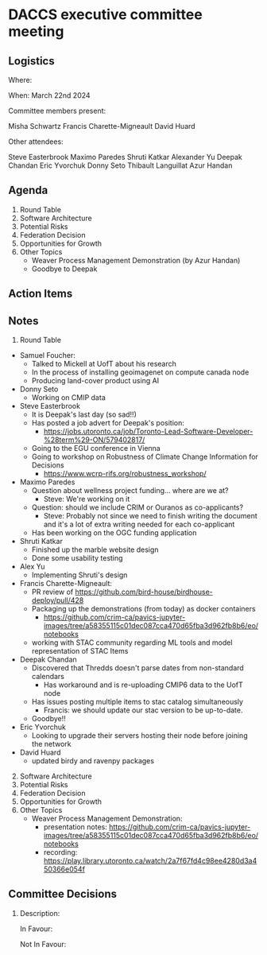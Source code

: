 # DACCS executive committee meeting

## Logistics

Where:

When: March 22nd 2024

Committee members present:

Misha Schwartz
Francis Charette-Migneault
David Huard

Other attendees:

Steve Easterbrook
Maximo Paredes
Shruti Katkar
Alexander Yu
Deepak Chandan
Eric Yvorchuk
Donny Seto
Thibault Languillat
Azur Handan

## Agenda

1. Round Table
2. Software Architecture
3. Potential Risks
4. Federation Decision
5. Opportunities for Growth
6. Other Topics
   - Weaver Process Management Demonstration (by Azur Handan)
   - Goodbye to Deepak

## Action Items


## Notes

1. Round Table
- Samuel Foucher:
  - Talked to Mickell at UofT about his research
  - In the process of installing geoimagenet on compute canada node
  - Producing land-cover product using AI
- Donny Seto
  - Working on CMIP data
- Steve Easterbrook
  - It is Deepak's last day (so sad!!)
  - Has posted a job advert for Deepak's position:
    - https://jobs.utoronto.ca/job/Toronto-Lead-Software-Developer-%28term%29-ON/579402817/
  - Going to the EGU conference in Vienna
  - Going to workshop on Robustness of Climate Change Information for Decisions
    - https://www.wcrp-rifs.org/robustness_workshop/
- Maximo Paredes
  - Question about wellness project funding... where are we at?
    - Steve: We're working on it
  - Question: should we include CRIM or Ouranos as co-applicants?
    - Steve: Probably not since we need to finish writing the document and it's a lot of extra writing needed for each 
             co-applicant
  - Has been working on the OGC funding application
- Shruti Katkar
  - Finished up the marble website design
  - Done some usability testing
- Alex Yu
  - Implementing Shruti's design
- Francis Charette-Migneault:
  - PR review of https://github.com/bird-house/birdhouse-deploy/pull/428
  - Packaging up the demonstrations (from today) as docker containers
    - https://github.com/crim-ca/pavics-jupyter-images/tree/a58355115c01dec087cca470d65fba3d962fb8b6/eo/notebooks
  - working with STAC community regarding ML tools and model representation of STAC Items
- Deepak Chandan
  - Discovered that Thredds doesn't parse dates from non-standard calendars 
    - Has workaround and is re-uploading CMIP6 data to the UofT node
  - Has issues posting multiple items to stac catalog simultaneously
    - Francis: we should update our stac version to be up-to-date.
  - Goodbye!!
- Eric Yvorchuk
  - Looking to upgrade their servers hosting their node before joining the network
- David Huard
  - updated birdy and ravenpy packages
2. Software Architecture
3. Potential Risks
4. Federation Decision
5. Opportunities for Growth
6. Other Topics
   - Weaver Process Management Demonstration:
     - presentation notes: https://github.com/crim-ca/pavics-jupyter-images/tree/a58355115c01dec087cca470d65fba3d962fb8b6/eo/notebooks
     - recording: https://play.library.utoronto.ca/watch/2a7f67fd4c98ee4280d3a450366e054f

## Committee Decisions

1. Description:

   In Favour:

   Not In Favour: 
